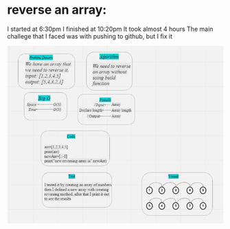 # reverse an array:
I started at 6:30pm
I finished at 10:20pm 
It took almost 4 hours 
The main challege that I faced was with pushing to github, but I fix it



![](img/codeChallenge1.PNG)
